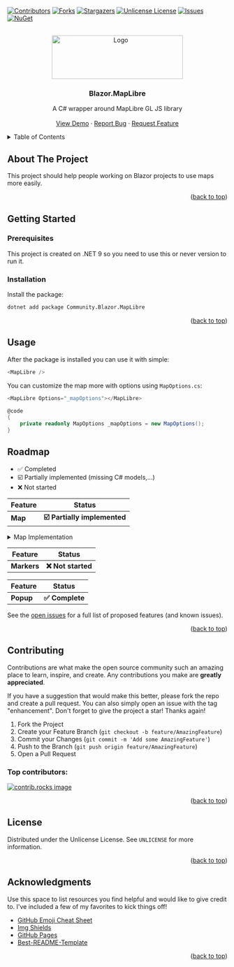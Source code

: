 <a id="readme-top"></a>

<!-- PROJECT SHIELDS -->
[![Contributors][contributors-shield]][contributors-url]
[![Forks][forks-shield]][forks-url]
[![Stargazers][stars-shield]][stars-url]
[![Unlicense License][license-shield]][license-url]
[![Issues][issues-shield]][issues-url]
[![NuGet][nuget-shield]][nuget-url]



<!-- PROJECT LOGO -->
<br />
<div align="center">
  <a>
    <img src="https://maplibre.org/_astro/maplibre-logo.wyLiUNdu_Zcg5mX.svg" alt="Logo" width="300" height="100">
  </a>

<h3 align="center">Blazor.MapLibre</h3>

  <p align="center">
    A C# wrapper around MapLibre GL JS library
    <br />
    <br />
    <a href="https://yet-another-solution.github.io/Blazor.MapLibre/">View Demo</a>
    &middot;
    <a href="https://github.com/Yet-another-solution/Blazor.MapLibre/issues/new?labels=bug&template=bug-report---.md">Report Bug</a>
    &middot;
    <a href="https://github.com/Yet-another-solution/Blazor.MapLibre/issues/new?labels=enhancement&template=feature-request---.md">Request Feature</a>
  </p>
</div>



<!-- TABLE OF CONTENTS -->
<details>
  <summary>Table of Contents</summary>
  <ol>
    <li>
      <a href="#about-the-project">About The Project</a>
    </li>
    <li>
      <a href="#getting-started">Getting Started</a>
      <ul>
        <li><a href="#prerequisites">Prerequisites</a></li>
        <li><a href="#installation">Installation</a></li>
      </ul>
    </li>
    <li><a href="#usage">Usage</a></li>
    <li><a href="#roadmap">Roadmap</a></li>
    <li><a href="#contributing">Contributing</a></li>
    <li><a href="#license">License</a></li>
    <li><a href="#acknowledgments">Acknowledgments</a></li>
  </ol>
</details>



<!-- ABOUT THE PROJECT -->
## About The Project

This project should help people working on Blazor projects to use maps more easily.

<p align="right">(<a href="#readme-top">back to top</a>)</p>



<!-- GETTING STARTED -->
## Getting Started

### Prerequisites

This project is created on .NET 9 so you need to use this or never version to run it.

### Installation

Install the package:
```bash
dotnet add package Community.Blazor.MapLibre
```

<p align="right">(<a href="#readme-top">back to top</a>)</p>



<!-- USAGE EXAMPLES -->
## Usage

After the package is installed you can use it with simple:
```csharp
<MapLibre />
```

You can customize the map more with options using `MapOptions.cs`:
```csharp
<MapLibre Options="_mapOptions"></MapLibre>

@code
{
    private readonly MapOptions _mapOptions = new MapOptions();
}
```


<!-- ROADMAP -->
## Roadmap
- ✅ Completed  
- ☑️ Partially implemented (missing C# models,...)
- ❌ Not started


| Feature | Status                       |
|---------|------------------------------|
| **Map** | **☑️ Partially implemented** |

<details>
<summary> Map Implementation </summary>

| Feature                                               | Status                       |
|-------------------------------------------------------|------------------------------|
| **Map**                                               | **☑️ Partially implemented** |
| - Options                                             | **✅ Complete**               |
| **Events**                                            |                              |
| - on()                                                | **✅ Complete**               |
| - off()                                               | **❌ Not started**            |
| - once()                                              | **❌ Not started**            |
| **Methods**                                           |                              |
| - addControl()                                        | **☑️ Partially Implemented** |
| - addImage()                                          | **☑️ Partially Implemented** |
| - addLayer()                                          | **✅ Complete**               |
| - addSource()                                         | **✅ Complete**               |
| - addSprite()                                         | **☑️ Partially Implemented** |
| - areTilesLoaded()                                    | **✅ Complete**               |
| - calculateCameraOptionsFromCameraLngLatAltRotation() | **✅ Complete**               |  
| - calculateCameraOptionsFromTo()                      | **✅ Complete**               |  
| - cameraForBounds()                                   | **☑️ Partially Implemented** |  
| - easeTo()                                            | **✅ Complete**               |
| - fitBounds()                                         | **✅ Complete**               |
| - fitScreenCoordinates()                              | **✅ Complete**               |
| - flyTo()                                             | **✅ Complete**               |
| - getBearing()                                        | **✅ Complete**               |
| - getBounds()                                         | **✅ Complete**               |
| - getCameraTargetElevation()                          | **✅ Complete**               |
| - getCanvas()                                         | **✅ Complete**               |
| - getCanvasContainer()                                | **✅ Complete**               |
| - getCenter()                                         | **✅ Complete**               |
| - getCenterClampedToGround()                          | **✅ Complete**               |
| - getCenterElevation()                                | **✅ Complete**               |
| - getContainer()                                      | **✅ Complete**               |
| - getFeatureState()                                   | **☑️ Partially Implemented** |
| - getFilter()                                         | **✅ Complete**               |
| - getGlyphs()                                         | **✅ Complete**               |
| - getImage()                                          | **✅ Complete**               |
| - getLayer()                                          | **✅ Complete**               |
| - getLayersOrder()                                    | **✅ Complete**               |
| - getLayoutProperty()                                 | **☑️ Partially Implemented** |
| - getLight()                                          | **☑️ Partially Implemented** |
| - getMaxBounds()                                      | **☑️ Partially Implemented** |
| - getMaxPitch()                                       | **✅ Complete**               |
| - getMaxZoom()                                        | **✅ Complete**               |
| - getMinPitch()                                       | **✅ Complete**               |
| - getMinZoom()                                        | **✅ Complete**               |
| - getPadding()                                        | **☑️ Partially Implemented** |
| - getPaintProperty()                                  | **☑️ Partially Implemented** |
| - getPitch()                                          | **✅ Complete**               |
| - getPixelRatio()                                     | **✅ Complete**               |
| - getProjection()                                     | **☑️ Partially Implemented** |
| - getRenderWorldCopies()                              | **✅ Complete**               |
| - getRoll()                                           | **✅ Complete**               |
| - getSky()                                            | **☑️ Partially Implemented** |
| - getSource()                                         | **☑️ Partially Implemented** |
| - getSprite()                                         | **☑️ Partially Implemented** |
| - getStyle()                                          | **☑️ Partially Implemented** |
| - getTerrain()                                        | **☑️ Partially Implemented** |
| - getVerticalFieldOfView()                            | **✅ Complete**               |
| - getZoom()                                           | **✅ Complete**               |
| - hasControl()                                        | **☑️ Partially Implemented** |
| - hasImage()                                          | **✅ Complete**               |
| - isMoving()                                          | **✅ Complete**               |
| - isRotating()                                        | **✅ Complete**               |
| - isSourceLoaded()                                    | **✅ Complete**               |
| - isStyleLoaded()                                     | **✅ Complete**               |
| - isZooming()                                         | **✅ Complete**               |
| - jumpTo()                                            | **☑️ Partially Implemented** |
| - listens()                                           | **✅ Complete**               |
| - listImages()                                        | **✅ Complete**               |
| - loaded()                                            | **✅ Complete**               |
| - loadImage()                                         | **☑️ Partially Implemented** |
| - moveLayer()                                         | **✅ Complete**               |
| - panBy()                                             | **☑️ Partially Implemented** |
| - panTo()                                             | **☑️ Partially Implemented** |
| - project()                                           | **☑️ Partially Implemented** |
| - queryRenderedFeatures()                             | **☑️ Partially Implemented** |
| - querySourceFeatures()                               | **☑️ Partially Implemented** |
| - queryTerrainElevation()                             | **☑️ Partially Implemented** |
| - redraw()                                            | **✅ Complete**               |
| - remove()                                            | **✅ Complete**               |
| - removeControl()                                     | **☑️ Partially Implemented** |
| - removeFeatureState()                                | **☑️ Partially Implemented** |
| - removeImage()                                       | **✅ Complete**               |
| - removeLayer()                                       | **✅ Complete**               |
| - removeSource()                                      | **✅ Complete**               |
| - removeSprite()                                      | **✅ Complete**               |
| - resetNorth()                                        | **☑️ Partially Implemented** |
| - resetNorthPitch()                                   | **☑️ Partially Implemented** |
| - resize()                                            | **☑️ Partially Implemented** |
| - rotateTo()                                          | **☑️ Partially Implemented** |
| - setBearing()                                        | **✅ Complete**               |
| - setCenter()                                         | **☑️ Partially Implemented** |
| - setCenterClampedToGround()                          | **✅ Complete**               |
| - setCenterElevation()                                | **✅ Complete**               |
| - setFeatureState()                                   | **☑️ Partially Implemented** |
| - setZoom()                                           | **✅ Complete**               |
| - setStyle()                                          | **☑️ Partially Implemented** |
| - stop()                                              | **✅ Complete**               |
| - unproject()                                         | **☑️ Partially Implemented** |
| - updateImage()                                       | **☑️ Partially Implemented** |
| - zoomIn()                                            | **☑️ Partially Implemented** |
| - zoomOut()                                           | **✅ Complete**               |
| - zoomTo()                                            | **✅ Complete**               |

</details>

| Feature     | Status            |
|-------------|-------------------|
| **Markers** | **❌ Not started** |

| Feature   | Status           |
|-----------|------------------|
| **Popup** | **✅ Complete**  |



See the [open issues](https://github.com/Yet-another-solution/Blazor.MapLibre/issues) for a full list of proposed features (and known issues).

<p align="right">(<a href="#readme-top">back to top</a>)</p>



<!-- CONTRIBUTING -->
## Contributing

Contributions are what make the open source community such an amazing place to learn, inspire, and create. Any contributions you make are **greatly appreciated**.

If you have a suggestion that would make this better, please fork the repo and create a pull request. You can also simply open an issue with the tag "enhancement".
Don't forget to give the project a star! Thanks again!

1. Fork the Project
2. Create your Feature Branch (`git checkout -b feature/AmazingFeature`)
3. Commit your Changes (`git commit -m 'Add some AmazingFeature'`)
4. Push to the Branch (`git push origin feature/AmazingFeature`)
5. Open a Pull Request

### Top contributors:

<a href="https://github.com/Yet-another-solution/Blazor.MapLibre/graphs/contributors">
  <img src="https://contrib.rocks/image?repo=Yet-another-solution/Blazor.MapLibre" alt="contrib.rocks image" />
</a>

<p align="right">(<a href="#readme-top">back to top</a>)</p>



<!-- LICENSE -->
## License

Distributed under the Unlicense License. See `UNLICENSE` for more information.

<p align="right">(<a href="#readme-top">back to top</a>)</p>


<!-- ACKNOWLEDGMENTS -->
## Acknowledgments

Use this space to list resources you find helpful and would like to give credit to. I've included a few of my favorites to kick things off!

* [GitHub Emoji Cheat Sheet](https://www.webpagefx.com/tools/emoji-cheat-sheet)
* [Img Shields](https://shields.io)
* [GitHub Pages](https://pages.github.com)
* [Best-README-Template](https://github.com/othneildrew/Best-README-Template)

<p align="right">(<a href="#readme-top">back to top</a>)</p>



<!-- MARKDOWN LINKS & IMAGES -->
<!-- https://www.markdownguide.org/basic-syntax/#reference-style-links -->
[contributors-shield]: https://img.shields.io/github/contributors/Yet-another-solution/Blazor.MapLibre.svg?style=for-the-badge
[contributors-url]: https://github.com/Yet-another-solution/Blazor.MapLibre/graphs/contributors
[forks-shield]: https://img.shields.io/github/forks/Yet-another-solution/Blazor.MapLibre.svg?style=for-the-badge
[forks-url]: https://github.com/Yet-another-solution/Blazor.MapLibre/network/members
[stars-shield]: https://img.shields.io/github/stars/Yet-another-solution/Blazor.MapLibre.svg?style=for-the-badge
[stars-url]: https://github.com/Yet-another-solution/Blazor.MapLibre/stargazers
[issues-shield]: https://img.shields.io/github/issues/Yet-another-solution/Blazor.MapLibre.svg?style=for-the-badge
[issues-url]: https://github.com/Yet-another-solution/Blazor.MapLibre/issues
[license-shield]: https://img.shields.io/github/license/Yet-another-solution/Blazor.MapLibre.svg?style=for-the-badge
[license-url]: https://github.com/Yet-another-solution/Blazor.MapLibre/blob/master/LICENSE.txt
[nuget-shield]: https://img.shields.io/nuget/v/Community.Blazor.MapLibre.svg?style=for-the-badge
[nuget-url]: https://www.nuget.org/packages/Community.Blazor.MapLibre
